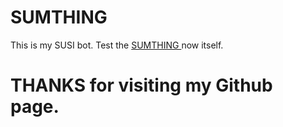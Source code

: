 # SUMTHING
This is my SUSI bot. Test the
<a href="https://skills.susi.ai/botbuilder/botwizard?name=Sumthing&amp;language=en&amp;group=Social">
  SUMTHING
</a>
now itself.
<h1><color="yellow">THANKS for visiting my Github page.</color></h1>
